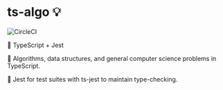 # ts-algo 💡

![CircleCI](https://img.shields.io/circleci/build/github/DMJ16/ts-algo?style=plastic)

🧰 TypeScript + Jest

📖 Algorithms, data structures, and general computer science problems in TypeScript.

🧪 Jest for test suites with ts-jest to maintain type-checking.
